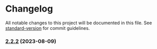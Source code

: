 # Changelog

All notable changes to this project will be documented in this file. See [standard-version](https://github.com/conventional-changelog/standard-version) for commit guidelines.

### [2.2.2](https://github.com/viarotel-org/vite-uniapp-template/compare/v2.2.1...v2.2.2) (2023-08-09)

